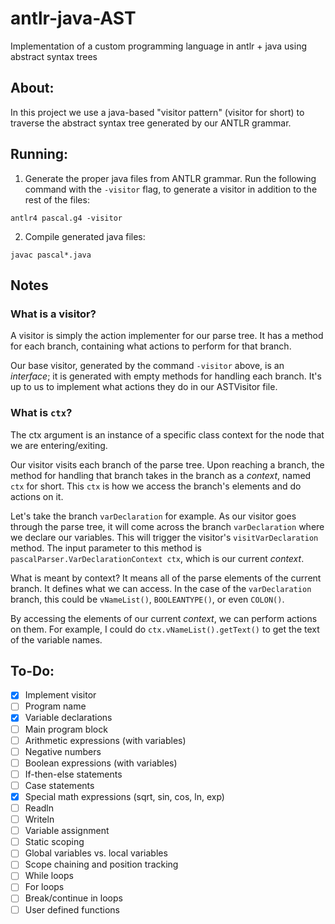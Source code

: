 # antlr-java-AST
Implementation of a custom programming language in antlr + java using abstract syntax trees

## About:
In this project we use a java-based "visitor pattern" (visitor for short) to traverse the abstract syntax tree generated by our ANTLR grammar.

## Running:
1. Generate the proper java files from ANTLR grammar. Run the following command with the ```-visitor``` flag, to generate a visitor in addition to the rest of the files:
```
antlr4 pascal.g4 -visitor
```
2. Compile generated java files:
```
javac pascal*.java
```
## Notes

### What is a visitor?

A visitor is simply the action implementer for our parse tree. It has a method for each branch, containing what actions to perform for that branch.

Our base visitor, generated by the command ```-visitor``` above, is an *interface*; it is generated with empty methods for handling each branch. It's up to us to implement what actions they do in our ASTVisitor file.

### What is ```ctx```?

The ctx argument is an instance of a specific class context for the node that we are entering/exiting. 

Our visitor visits each branch of the parse tree. Upon reaching a branch, the method for handling that branch takes in the branch as a *context*, named ```ctx``` for short. This ```ctx``` is how we access the branch's elements and do actions on it.

Let's take the branch ```varDeclaration``` for example. As our visitor goes through the parse tree, it will come across the branch ```varDeclaration``` where we declare our variables. This will trigger the visitor's ```visitVarDeclaration``` method. The input parameter to this method is ```pascalParser.VarDeclarationContext ctx```, which is our current *context*.

What is meant by context? It means all of the parse elements of the current branch. It defines what we can access. In the case of the ```varDeclaration``` branch, this could be ```vNameList()```, ```BOOLEANTYPE()```, or even ```COLON()```. 

By accessing the elements of our current *context*, we can perform actions on them. For example, I could do ```ctx.vNameList().getText()``` to get the text of the variable names.

## To-Do:

- [x] Implement visitor
- [ ] Program name
- [x] Variable declarations
- [ ] Main program block
- [ ] Arithmetic expressions (with variables)
- [ ] Negative numbers
- [ ] Boolean expressions (with variables)
- [ ] If-then-else statements
- [ ] Case statements
- [x] Special math expressions (sqrt, sin, cos, ln, exp)
- [ ] Readln
- [ ] Writeln
- [ ] Variable assignment
- [ ] Static scoping
- [ ] Global variables vs. local variables
- [ ] Scope chaining and position tracking
- [ ] While loops
- [ ] For loops
- [ ] Break/continue in loops
- [ ] User defined functions
